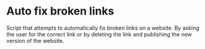 # Auto fix broken links

Script that attempts to automatically fix broken links on a website. By asking the user for the correct link or by deleting the link and publishing the new version of the website.